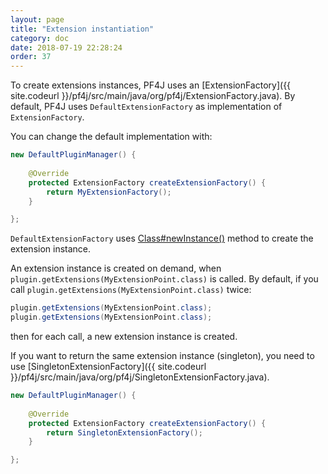 ```yaml
---
layout: page
title: "Extension instantiation"
category: doc
date: 2018-07-19 22:28:24
order: 37
---
```


To create extensions instances, PF4J uses an [ExtensionFactory]({{ site.codeurl }}/pf4j/src/main/java/org/pf4j/ExtensionFactory.java).
By default, PF4J uses `DefaultExtensionFactory` as implementation of `ExtensionFactory`.

You can change the default implementation with:
```java
new DefaultPluginManager() {
    
    @Override
    protected ExtensionFactory createExtensionFactory() {
        return MyExtensionFactory();
    }

};
```

`DefaultExtensionFactory` uses [Class#newInstance()](https://docs.oracle.com/javase/7/docs/api/java/lang/Class.html#newInstance()) method to create the extension instance.

An extension instance is created on demand, when `plugin.getExtensions(MyExtensionPoint.class)` is called.
By default, if you call `plugin.getExtensions(MyExtensionPoint.class)` twice:
```java
plugin.getExtensions(MyExtensionPoint.class);
plugin.getExtensions(MyExtensionPoint.class);
``` 
then for each call, a new extension instance is created.

If you want to return the same extension instance (singleton), you need to use [SingletonExtensionFactory]({{ site.codeurl }}/pf4j/src/main/java/org/pf4j/SingletonExtensionFactory.java).
```java
new DefaultPluginManager() {
    
    @Override
    protected ExtensionFactory createExtensionFactory() {
        return SingletonExtensionFactory();
    }

};
```

